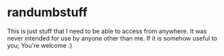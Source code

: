 # randumbstuff

This is just stuff that I need to be able to access from anywhere. It was never intended for use by anyone other than me. If it is somehow useful to you; You're welcome :)
